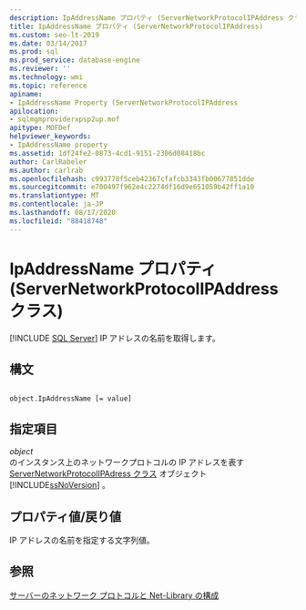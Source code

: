 ```yaml
---
description: IpAddressName プロパティ (ServerNetworkProtocolIPAddress クラス)
title: IpAddressName プロパティ (ServerNetworkProtocolIPAddress)
ms.custom: seo-lt-2019
ms.date: 03/14/2017
ms.prod: sql
ms.prod_service: database-engine
ms.reviewer: ''
ms.technology: wmi
ms.topic: reference
apiname:
- IpAddressName Property (ServerNetworkProtocolIPAddress
apilocation:
- sqlmgmproviderxpsp2up.mof
apitype: MOFDef
helpviewer_keywords:
- IpAddressName property
ms.assetid: 1df24fe2-0873-4cd1-9151-2306d08418bc
author: CarlRabeler
ms.author: carlrab
ms.openlocfilehash: c993778f5ceb42367cfafcb3343fb00677851dde
ms.sourcegitcommit: e700497f962e4c2274df16d9e651059b42ff1a10
ms.translationtype: MT
ms.contentlocale: ja-JP
ms.lasthandoff: 08/17/2020
ms.locfileid: "88418748"
---
```

# <a name="ipaddressname-property-servernetworkprotocolipaddress-class"></a>IpAddressName プロパティ (ServerNetworkProtocolIPAddress クラス)
[!INCLUDE [SQL Server](../../../includes/applies-to-version/sqlserver.md)]
  IP アドレスの名前を取得します。  
  
## <a name="syntax"></a>構文  
  
```  
  
object.IpAddressName [= value]  
```  
  
## <a name="parts"></a>指定項目  
 *object*  
 のインスタンス上のネットワークプロトコルの IP アドレスを表す [ServerNetworkProtocolIPAdress クラス](../../../relational-databases/wmi-provider-configuration-classes/servernetworkprotocolipaddress-class/servernetworkprotocolipaddress-class.md) オブジェクト [!INCLUDE[ssNoVersion](../../../includes/ssnoversion-md.md)] 。  
  
## <a name="property-valuereturn-value"></a>プロパティ値/戻り値  
 IP アドレスの名前を指定する文字列値。  
  
## <a name="see-also"></a>参照  
 [サーバーのネットワーク プロトコルと Net-Library の構成](https://msdn.microsoft.com/library/ms177485\(v=sql.100\).aspx)  
  
  
